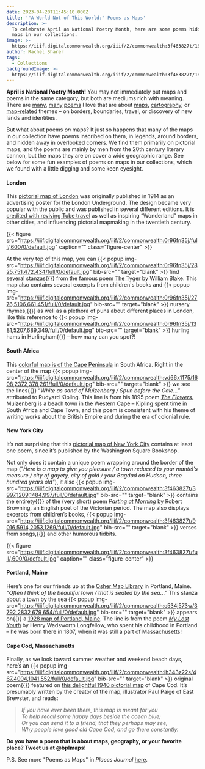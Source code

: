 ```yaml
---
date: 2023-04-20T11:45:10.000Z
title: '"A World Not of This World:" Poems as Maps'
description: >-
  To celebrate April as National Poetry Month, here are some poems hidden on
  maps in our collections.
image: >-
  https://iiif.digitalcommonwealth.org/iiif/2/commonwealth:3f463827t/180,159,6739,2819/1200,/0/default.jpg
author: Rachel Sharer
tags:
  - Collections
backgroundImage: >-
  https://iiif.digitalcommonwealth.org/iiif/2/commonwealth:3f463827t/180,159,6739,2819/1200,/0/default.jpg
---
```


**April is National Poetry Month!** You may not immediately put maps and poems in the same category, but both are mediums rich with meaning. There are [many](https://www.newyorker.com/magazine/2014/04/14/map), [many](https://sharonbryanpoet.com/2017/10/10/here-is-a-map-of-our-country/) [poems](https://poets.org/poem/maps) I love that are about [maps,](https://static01.nyt.com/packages/pdf/books/excerpt-poems-elizabeth-bishop.pdf) [cartography](https://www.latimes.com/archives/la-xpm-1994-06-19-bk-5888-story.html), or [map-related](https://www.scottishpoetrylibrary.org.uk/poem/cartographer-tries-map-way-zion/) themes – on borders, boundaries, travel, or discovery of new lands and identities.

But what about poems *on* maps? It just so happens that many of the maps in our collection have poems inscribed on them, in legends, around borders, and hidden away in overlooked corners. We find them primarily on pictorial maps, and the poems are mainly by men from the 20th century literary cannon, but the maps they are on cover a wide geographic range. See below for some fun examples of poems on maps in our collections, which we found with a little digging and some keen eyesight.

#### London

This [pictorial map of London](https://collections.leventhalmap.org/search/commonwealth:0r96fn348) was originally published in 1914 as an advertising poster for the London Underground. The design became very popular with the public and was published in several different editions. It is [credited with reviving Tube travel](https://en.wikipedia.org/wiki/Wonderground_Map) as well as inspiring “Wonderland” maps in other cities, and influencing pictorial mapmaking in the twentieth century.

{{< figure src="https://iiif.digitalcommonwealth.org/iiif/2/commonwealth:0r96fn35j/full/,600/0/default.jpg" caption="" class="figure-center" >}}

At the very top of this map, you can {{< popup img-src="https://iiif.digitalcommonwealth.org/iiif/2/commonwealth:0r96fn35j/2825,751,472,434/full/0/default.jpg" bib-src="" target="blank" >}} find several stanzas{{</popup>}}  from the famous poem [The Tyger](https://www.poetryfoundation.org/poems/43687/the-tyger) by William Blake. This map also contains several excerpts from children's books and {{< popup img-src="https://iiif.digitalcommonwealth.org/iiif/2/commonwealth:0r96fn35j/2776,5106,661,451/full/0/default.jpg" bib-src="" target="blank" >}} nursery rhymes,{{</popup>}}  as well as a plethora of puns about different places in London, like this reference to {{< popup img-src="https://iiif.digitalcommonwealth.org/iiif/2/commonwealth:0r96fn35j/1381,5207,689,349/full/0/default.jpg" bib-src="" target="blank" >}} hurling hams in Hurlingham{{</popup>}}  – how many can you spot?!

#### South Africa

This [colorful map is of the Cape Peninsula](https://collections.leventhalmap.org/search/commonwealth:0r96fn44h) in South Africa. Right in the center of the map {{< popup img-src="https://iiif.digitalcommonwealth.org/iiif/2/commonwealth:vd66x1175/1608,2372,378,261/full/0/default.jpg" bib-src="" target="blank" >}} we see the lines{{</popup>}}  “*White as sand of Muizenberg / Spun before the Gale...*” attributed to Rudyard Kipling. This line is from his 1895 poem *[The Flowers.](https://www.poetryloverspage.com/poets/kipling/flowers.html)* Muizenberg is a beach town in the Western Cape – Kipling spent time in South Africa and Cape Town, and this poem is consistent with his theme of writing works about the British Empire and during the era of colonial rule.

#### New York City

It’s not surprising that this [pictorial map of New York City](https://collections.leventhalmap.org/search/commonwealth:3f463826j) contains at least one poem, since it’s published by the Washington Square Bookshop.

Not only does it contain a unique poem wrapping around the border of the map (*"Here is a map to give you pleasure / a town reduced to your mantel's measure / city of gayety, city of gold / your Bagdad on Hudson, three hundred years old"*), it also {{< popup img-src="https://iiif.digitalcommonwealth.org/iiif/2/commonwealth:3f463827t/3997,1209,1484,997/full/0/default.jpg" bib-src="" target="blank" >}} contains the entirety{{</popup>}}  of the (very short) poem *[Parting at Morning](https://www.poetryfoundation.org/poems/43772/parting-at-morning)* by Robert Browning, an English poet of the Victorian period. The map also displays excerpts from children’s books, {{< popup img-src="https://iiif.digitalcommonwealth.org/iiif/2/commonwealth:3f463827t/9016,5914,2053,1269/full/0/default.jpg" bib-src="" target="blank" >}} verses from songs,{{</popup>}}  and other humorous tidbits.

{{< figure src="https://iiif.digitalcommonwealth.org/iiif/2/commonwealth:3f463827t/full/,600/0/default.jpg" caption="" class="figure-center" >}}

#### Portland, Maine

Here’s one for our friends up at the [Osher Map Library](https://oshermaps.org/) in Portland, Maine. *“Often I think of the beautiful town / that is seated by the sea...”* This stanza about a town by the sea {{< popup img-src="https://iiif.digitalcommonwealth.org/iiif/2/commonwealth:c534j573w/3792,2832,679,654/full/0/default.jpg" bib-src="" target="blank" >}} appears on{{</popup>}}  a [1928 map of Portland, Maine](https://collections.leventhalmap.org/search/commonwealth:p841c3807). The line is from the poem *[My Lost Youth](https://www.poetryfoundation.org/poems/44640/my-lost-youth)* by Henry Wadsworth Longfellow, who spent his childhood in Portland – he was born there in 1807, when it was still a part of Massachusetts!

#### Cape Cod, Massachusetts

Finally, as we look toward summer weather and weekend beach days, here’s an {{< popup img-src="https://iiif.digitalcommonwealth.org/iiif/2/commonwealth:jh343z22s/467,4004,1041,552/full/0/default.jpg" bib-src="" target="blank" >}} original poem{{</popup>}}  featured on [this delightful 1940 pictorial map](https://collections.leventhalmap.org/search/commonwealth:jh343z21h) of Cape Cod. It’s presumably written by the creator of the map, illustrator Paul Paige of East Brewster, and reads:

> *If you have ever been there, this map is meant for you*\
> *To help recall some happy days beside the ocean blue;*\
> *Or you can send it to a friend, that they perhaps may see,*\
> *Why people love good old Cape Cod, and go there constantly.*

**Do you have a poem that is about maps, geography, or your favorite place? Tweet us at @bplmaps!**

P.S. See more "Poems as Maps" in *Places Journal* [here](https://placesjournal.org/series/poems-as-maps/).
